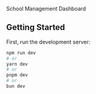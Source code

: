  School Management Dashboard

## Getting Started

First, run the development server:

```bash
npm run dev
# or
yarn dev
# or
pnpm dev
# or
bun dev
```

